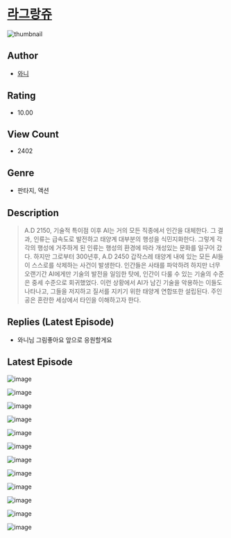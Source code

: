 # [라그랑쥬](https://comic.naver.com/challenge/list?titleId=810349)
![thumbnail](https://image-comic.pstatic.net/user_contents_data/challenge_comic/2023/05/23/364402/upload_3978988760471987513_480x623.jpeg)

## Author
- [와니](https://comic.naver.com/artistTitle?id=364402)

## Rating
- 10.00

## View Count
- 2402

## Genre
- 판타지, 액션

## Description
> A.D 2150, 기술적 특이점 이후 AI는 거의 모든 직종에서 인간을 대체한다. 그 결과, 인류는 급속도로 발전하고 태양계 대부분의 행성을 식민지화한다. 그렇게 각각의 행성에 거주하게 된 인류는 행성의 환경에 따라 개성있는 문화를 일구어 갔다. 하지만 그로부터 300년후, A.D 2450 갑작스레 태양계 내에 있는 모든 AI들이 스스로를 삭제하는 사건이 발생한다. 인간들은 사태를 파악하려 하지만 너무 오랜기간 AI에게만 기술의 발전을 일임한 탓에, 인간이 다룰 수 있는 기술의 수준은 중세 수준으로 회귀했었다. 이런 상황에서 AI가 남긴 기술을 악용하는 이들도 나타나고, 그들을 저지하고 질서를 지키기 위한 태양계 연합또한 설립된다. 주인공은 혼란한 세상에서 타인을 이해하고자 한다.

## Replies (Latest Episode)
- 와니님 그림좋아요 앞으로 응원할게요

## Latest Episode
![image](https://image-comic.pstatic.net/user_contents_data/challenge_comic/2023/05/23/364402/upload_3618136955582756402.jpeg)

![image](https://image-comic.pstatic.net/user_contents_data/challenge_comic/2023/05/23/364402/upload_7364055226961375793.jpeg)

![image](https://image-comic.pstatic.net/user_contents_data/challenge_comic/2023/05/23/364402/upload_7148392824415215971.jpeg)

![image](https://image-comic.pstatic.net/user_contents_data/challenge_comic/2023/05/23/364402/upload_4120901837213742389.jpeg)

![image](https://image-comic.pstatic.net/user_contents_data/challenge_comic/2023/05/23/364402/upload_3846747400311104868.jpeg)

![image](https://image-comic.pstatic.net/user_contents_data/challenge_comic/2023/05/23/364402/upload_3545233626750149943.jpeg)

![image](https://image-comic.pstatic.net/user_contents_data/challenge_comic/2023/05/23/364402/upload_7162242250567803958.jpeg)

![image](https://image-comic.pstatic.net/user_contents_data/challenge_comic/2023/05/23/364402/upload_7377794921827623526.jpeg)

![image](https://image-comic.pstatic.net/user_contents_data/challenge_comic/2023/05/23/364402/upload_3763101868597786721.jpeg)

![image](https://image-comic.pstatic.net/user_contents_data/challenge_comic/2023/05/23/364402/upload_3702580329936073060.jpeg)

![image](https://image-comic.pstatic.net/user_contents_data/challenge_comic/2023/05/23/364402/upload_7377237279667992162.jpeg)

![image](https://image-comic.pstatic.net/user_contents_data/challenge_comic/2023/05/23/364402/upload_7089898804948121649.jpeg)
